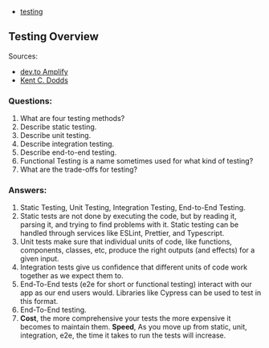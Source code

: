 - [testing](#testing-overview)

## Testing Overview

Sources:

- [dev.to Amplify](https://dev.to/rakannimer/testing-your-amplify-application-with-jest-and-cypress-1g0i?utm_source=dormosheio&utm_campaign=dormosheio#running-tests-from-the-amplify-console-on-every-commit)
- [Kent C. Dodds](https://kentcdodds.com/blog/static-vs-unit-vs-integration-vs-e2e-tests)

### Questions:

1.  What are four testing methods?
1.  Describe static testing.
1.  Describe unit testing.
1.  Describe integration testing.
1.  Describe end-to-end testing.
1.  Functional Testing is a name sometimes used for what kind of testing?
1.  What are the trade-offs for testing?

### Answers:

1.  Static Testing, Unit Testing, Integration Testing, End-to-End Testing.
1.  Static tests are not done by executing the code, but by reading it, parsing it, and trying to find problems with it. Static testing can be handled through services like ESLint, Prettier, and Typescript.
1.  Unit tests make sure that individual units of code, like functions, components, classes, etc, produce the right outputs (and effects) for a given input.
1.  Integration tests give us confidence that different units of code work together as we expect them to.
1.  End-To-End tests (e2e for short or functional testing) interact with our app as our end users would. Libraries like Cypress can be used to test in this format.
1.  End-To-End testing.
1.  **Cost**, the more comprehensive your tests the more expensive it becomes to maintain them. **Speed**, As you move up from static, unit, integration, e2e, the time it takes to run the tests will increase.
